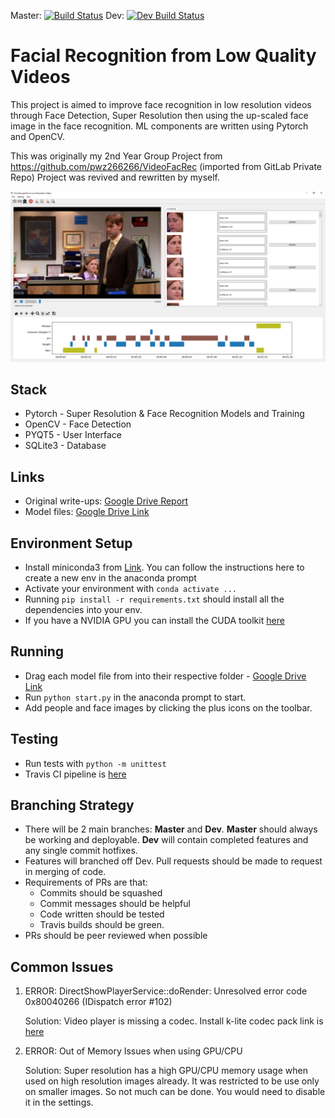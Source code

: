 Master: [![Build Status](https://travis-ci.org/JasonLee/FaceRecognitionInLowResolutionVideos.svg?branch=master)](https://travis-ci.org/JasonLee/FaceRecognitionInLowResolutionVideos)       Dev: [![Dev Build Status](https://travis-ci.org/JasonLee/FaceRecognitionInLowResolutionVideos.svg?branch=dev)](https://travis-ci.org/JasonLee/FaceRecognitionInLowResolutionVideos)
# Facial Recognition from Low Quality Videos

This project is aimed to improve face recognition in low resolution videos through Face Detection, Super Resolution then using the up-scaled face image in the face recognition. ML components are written using Pytorch and OpenCV. 

This was originally my 2nd Year Group Project from https://github.com/pwz266266/VideoFacRec (imported from GitLab Private Repo)
Project was revived and rewritten by myself. 

![Sample Image](resources/sample.png)

## Stack
+ Pytorch - Super Resolution & Face Recognition Models and Training
+ OpenCV - Face Detection
+ PYQT5 - User Interface
+ SQLite3 - Database

## Links
+ Original write-ups: [Google Drive Report](https://drive.google.com/drive/folders/1YhIltgKVwol4yVnlCcrE3m35y1TZ-UKy?usp=sharing)
+ Model files: [Google Drive Link](https://drive.google.com/drive/folders/1haN4myJ2z2_ffArshHIZu7kOlHye0lGE?usp=sharing)

## Environment Setup
+ Install miniconda3 from [Link](https://docs.conda.io/en/latest/miniconda.html). You can follow the instructions here to create a new env in the anaconda prompt
+ Activate your environment with ````conda activate ...````
+ Running ````pip install -r requirements.txt```` should install all the dependencies into your env.
+ If you have a NVIDIA GPU you can install the CUDA toolkit [here](https://developer.nvidia.com/cuda-downloads)

## Running 
+ Drag each model file from into their respective folder - [Google Drive Link](https://drive.google.com/drive/folders/1haN4myJ2z2_ffArshHIZu7kOlHye0lGE?usp=sharing)
+ Run ````python start.py```` in the anaconda prompt to start.
+ Add people and face images by clicking the plus icons on the toolbar.

## Testing
+ Run tests with ````python -m unittest````
+ Travis CI pipeline is [here](https://travis-ci.com/github/JasonLee/FaceRecognitionInLowResolutionVideos)

## Branching Strategy
+ There will be 2 main branches: **Master** and **Dev**. **Master** should always be working and deployable. **Dev** will contain completed features and any single commit hotfixes.
+ Features will branched off Dev. Pull requests should be made to request in merging of code. 
+ Requirements of PRs are that:
    + Commits should be squashed
    + Commit messages should be helpful
    + Code written should be tested
    + Travis builds should be green.
+ PRs should be peer reviewed when possible

## Common Issues
1. ERROR: DirectShowPlayerService::doRender: Unresolved error code 0x80040266 (IDispatch error #102)

    Solution: Video player is missing a codec. Install k-lite codec pack link is [here](https://codecguide.com/download_k-lite_codec_pack_basic.htm)

2. ERROR: Out of Memory Issues when using GPU/CPU

    Solution: Super resolution has a high GPU/CPU memory usage when used on high resolution images already. It was restricted to be use only on smaller images.
    So not much can be done. You would need to disable it in the settings.

